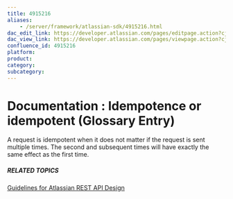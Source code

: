 ```yaml
---
title: 4915216
aliases:
    - /server/framework/atlassian-sdk/4915216.html
dac_edit_link: https://developer.atlassian.com/pages/editpage.action?cjm=wozere&pageId=4915216
dac_view_link: https://developer.atlassian.com/pages/viewpage.action?cjm=wozere&pageId=4915216
confluence_id: 4915216
platform:
product:
category:
subcategory:
---
```

# Documentation : Idempotence or idempotent (Glossary Entry)

A request is idempotent when it does not matter if the request is sent multiple times. The second and subsequent times will have exactly the same effect as the first time.

##### RELATED TOPICS

<a href="/pages/createpage.action?spaceKey=DOCS&amp;title=Guidelines+for+Atlassian+REST+API+Design&amp;linkCreation=true&amp;fromPageId=4915216" class="createlink">Guidelines for Atlassian REST API Design</a>





















































































































































































































































